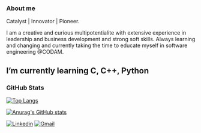 ### About me

Catalyst | Innovator | Pioneer.

I am a creative and curious multipotentialite with extensive experience in leadership and business development and strong soft skills. Always learning and changing and currently taking the time to educate myself in software engineering @CODAM.

## I’m currently learning C, C++, Python


### GitHub Stats

[![Top Langs](https://github-readme-stats.vercel.app/api/top-langs/?username=winglessOracle&layout=compact&theme=dark)](https://github.com/anuraghazra/github-readme-stats)

[![Anurag's GitHub stats](https://github-readme-stats.vercel.app/api?username=winglessOracle&show_icons=true&theme=dark)](https://github.com/anuraghazra/github-readme-stats)


<!-- Your badges -->
[![Linkedin](https://img.shields.io/badge/-carlowesseling-blue?style=flat&logo=Linkedin&logoColor=white)](https://www.linkedin.com/in/carlo-wesseling-19b7a0b/)
[![Gmail](https://img.shields.io/badge/-cr.wesseling-c14438?style=flat&logo=Gmail&logoColor=white)](mailto:cr.wesseling@gmail.com)
